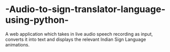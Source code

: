 # -Audio-to-sign-translator-language-using-python-
A web application which takes in live audio speech recording as input, converts it into text and displays the relevant Indian Sign Language animations.
